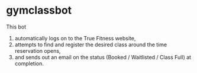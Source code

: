 # gymclassbot
This bot 
1) automatically logs on to the True Fitness website, 
2) attempts to find and register the desired class around the time reservation opens,
3) and sends out an email on the status (Booked / Waitlisted / Class Full) at completion.
